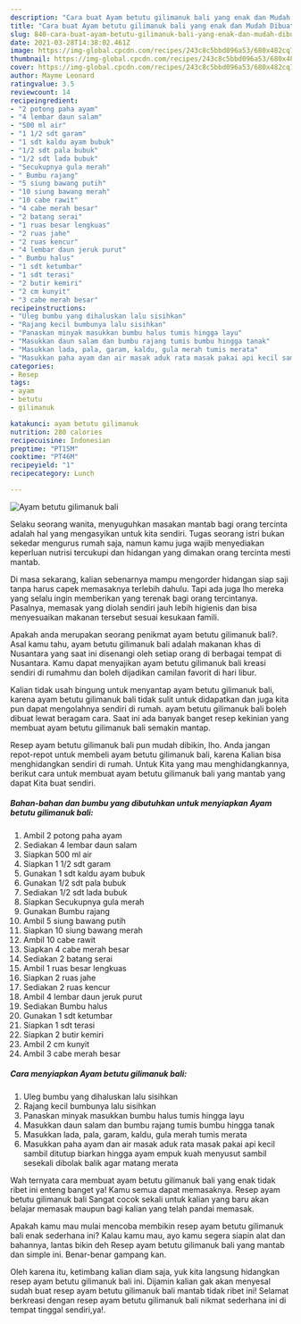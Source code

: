 ```yaml
---
description: "Cara buat Ayam betutu gilimanuk bali yang enak dan Mudah Dibuat"
title: "Cara buat Ayam betutu gilimanuk bali yang enak dan Mudah Dibuat"
slug: 840-cara-buat-ayam-betutu-gilimanuk-bali-yang-enak-dan-mudah-dibuat
date: 2021-03-28T14:38:02.461Z
image: https://img-global.cpcdn.com/recipes/243c8c5bbd096a53/680x482cq70/ayam-betutu-gilimanuk-bali-foto-resep-utama.jpg
thumbnail: https://img-global.cpcdn.com/recipes/243c8c5bbd096a53/680x482cq70/ayam-betutu-gilimanuk-bali-foto-resep-utama.jpg
cover: https://img-global.cpcdn.com/recipes/243c8c5bbd096a53/680x482cq70/ayam-betutu-gilimanuk-bali-foto-resep-utama.jpg
author: Mayme Leonard
ratingvalue: 3.5
reviewcount: 14
recipeingredient:
- "2 potong paha ayam"
- "4 lembar daun salam"
- "500 ml air"
- "1 1/2 sdt garam"
- "1 sdt kaldu ayam bubuk"
- "1/2 sdt pala bubuk"
- "1/2 sdt lada bubuk"
- "Secukupnya gula merah"
- " Bumbu rajang"
- "5 siung bawang putih"
- "10 siung bawang merah"
- "10 cabe rawit"
- "4 cabe merah besar"
- "2 batang serai"
- "1 ruas besar lengkuas"
- "2 ruas jahe"
- "2 ruas kencur"
- "4 lembar daun jeruk purut"
- " Bumbu halus"
- "1 sdt ketumbar"
- "1 sdt terasi"
- "2 butir kemiri"
- "2 cm kunyit"
- "3 cabe merah besar"
recipeinstructions:
- "Uleg bumbu yang dihaluskan lalu sisihkan"
- "Rajang kecil bumbunya lalu sisihkan"
- "Panaskan minyak masukkan bumbu halus tumis hingga layu"
- "Masukkan daun salam dan bumbu rajang tumis bumbu hingga tanak"
- "Masukkan lada, pala, garam, kaldu, gula merah tumis merata"
- "Masukkan paha ayam dan air masak aduk rata masak pakai api kecil sambil ditutup biarkan hingga ayam empuk kuah menyusut sambil sesekali dibolak balik agar matang merata"
categories:
- Resep
tags:
- ayam
- betutu
- gilimanuk

katakunci: ayam betutu gilimanuk 
nutrition: 280 calories
recipecuisine: Indonesian
preptime: "PT15M"
cooktime: "PT46M"
recipeyield: "1"
recipecategory: Lunch

---
```



![Ayam betutu gilimanuk bali](https://img-global.cpcdn.com/recipes/243c8c5bbd096a53/680x482cq70/ayam-betutu-gilimanuk-bali-foto-resep-utama.jpg)

Selaku seorang wanita, menyuguhkan masakan mantab bagi orang tercinta adalah hal yang mengasyikan untuk kita sendiri. Tugas seorang istri bukan sekedar mengurus rumah saja, namun kamu juga wajib menyediakan keperluan nutrisi tercukupi dan hidangan yang dimakan orang tercinta mesti mantab.

Di masa  sekarang, kalian sebenarnya mampu mengorder hidangan siap saji tanpa harus capek memasaknya terlebih dahulu. Tapi ada juga lho mereka yang selalu ingin memberikan yang terenak bagi orang tercintanya. Pasalnya, memasak yang diolah sendiri jauh lebih higienis dan bisa menyesuaikan makanan tersebut sesuai kesukaan famili. 



Apakah anda merupakan seorang penikmat ayam betutu gilimanuk bali?. Asal kamu tahu, ayam betutu gilimanuk bali adalah makanan khas di Nusantara yang saat ini disenangi oleh setiap orang di berbagai tempat di Nusantara. Kamu dapat menyajikan ayam betutu gilimanuk bali kreasi sendiri di rumahmu dan boleh dijadikan camilan favorit di hari libur.

Kalian tidak usah bingung untuk menyantap ayam betutu gilimanuk bali, karena ayam betutu gilimanuk bali tidak sulit untuk didapatkan dan juga kita pun dapat mengolahnya sendiri di rumah. ayam betutu gilimanuk bali boleh dibuat lewat beragam cara. Saat ini ada banyak banget resep kekinian yang membuat ayam betutu gilimanuk bali semakin mantap.

Resep ayam betutu gilimanuk bali pun mudah dibikin, lho. Anda jangan repot-repot untuk membeli ayam betutu gilimanuk bali, karena Kalian bisa menghidangkan sendiri di rumah. Untuk Kita yang mau menghidangkannya, berikut cara untuk membuat ayam betutu gilimanuk bali yang mantab yang dapat Kita buat sendiri.

<!--inarticleads1-->

##### Bahan-bahan dan bumbu yang dibutuhkan untuk menyiapkan Ayam betutu gilimanuk bali:

1. Ambil 2 potong paha ayam
1. Sediakan 4 lembar daun salam
1. Siapkan 500 ml air
1. Siapkan 1 1/2 sdt garam
1. Gunakan 1 sdt kaldu ayam bubuk
1. Gunakan 1/2 sdt pala bubuk
1. Sediakan 1/2 sdt lada bubuk
1. Siapkan Secukupnya gula merah
1. Gunakan  Bumbu rajang
1. Ambil 5 siung bawang putih
1. Siapkan 10 siung bawang merah
1. Ambil 10 cabe rawit
1. Siapkan 4 cabe merah besar
1. Sediakan 2 batang serai
1. Ambil 1 ruas besar lengkuas
1. Siapkan 2 ruas jahe
1. Sediakan 2 ruas kencur
1. Ambil 4 lembar daun jeruk purut
1. Sediakan  Bumbu halus
1. Gunakan 1 sdt ketumbar
1. Siapkan 1 sdt terasi
1. Siapkan 2 butir kemiri
1. Ambil 2 cm kunyit
1. Ambil 3 cabe merah besar




<!--inarticleads2-->

##### Cara menyiapkan Ayam betutu gilimanuk bali:

1. Uleg bumbu yang dihaluskan lalu sisihkan
1. Rajang kecil bumbunya lalu sisihkan
1. Panaskan minyak masukkan bumbu halus tumis hingga layu
1. Masukkan daun salam dan bumbu rajang tumis bumbu hingga tanak
1. Masukkan lada, pala, garam, kaldu, gula merah tumis merata
1. Masukkan paha ayam dan air masak aduk rata masak pakai api kecil sambil ditutup biarkan hingga ayam empuk kuah menyusut sambil sesekali dibolak balik agar matang merata




Wah ternyata cara membuat ayam betutu gilimanuk bali yang enak tidak ribet ini enteng banget ya! Kamu semua dapat memasaknya. Resep ayam betutu gilimanuk bali Sangat cocok sekali untuk kalian yang baru akan belajar memasak maupun bagi kalian yang telah pandai memasak.

Apakah kamu mau mulai mencoba membikin resep ayam betutu gilimanuk bali enak sederhana ini? Kalau kamu mau, ayo kamu segera siapin alat dan bahannya, lantas bikin deh Resep ayam betutu gilimanuk bali yang mantab dan simple ini. Benar-benar gampang kan. 

Oleh karena itu, ketimbang kalian diam saja, yuk kita langsung hidangkan resep ayam betutu gilimanuk bali ini. Dijamin kalian gak akan menyesal sudah buat resep ayam betutu gilimanuk bali mantab tidak ribet ini! Selamat berkreasi dengan resep ayam betutu gilimanuk bali nikmat sederhana ini di tempat tinggal sendiri,ya!.

